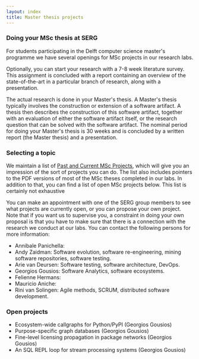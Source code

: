 ```yaml
---
layout: index
title: Master thesis projects
---
```


### Doing your MSc thesis at SERG

For students participating in the Delft computer science master's programme we have several openings for MSc projects in our research labs.

Optionally, you can start your research with a 7-8 week literature survey. This assignment is concluded with a report containing an overview of the state-of-the-art in a particular branch of research, along with a presentation.

The actual research is done in your Master's thesis. A Master's thesis typically involves the construction or extension of a software artifact. A thesis then describes the construction of this software artifact, together with an evaluation of either the software artifact itself, or the research question that can be solved with the software artifact. The nominal period for doing your Master's thesis is 30 weeks and is concluded by a written report (the Master thesis) and a presentation.

### Selecting a topic

We maintain a list of [Past and Current MSc Projects](msc-theses.html), which will give you an impression of the sort of projects you can do. The list also includes pointers to the PDF versions of most of the MSc theses completed in our labs. In addition to that, you can find a list of open MSc projects
below. This list is certainly not exhaustive

You can make an appointment with one of the SERG group members to see what projects are currently open, or you can propose your own project. Note that if you want us to supervise you, a constraint in doing your own proposal is that you have to make sure that there is a connection with the research we conduct at our labs. You can contact the following persons for more information:

* Annibale Panichella:
* Andy Zaidman: Software evolution, software re-engineering, mining software repositories, software testing.
* Arie van Deursen: Software testing, software architecture, DevOps.
* Georgios Gousios: Software Analytics, software ecosystems.
* Felienne Hermans:
* Mauricio Aniche:
* Rini van Solingen: Agile methods, SCRUM, distributed software development.

### Open projects

* Ecosystem-wide callgraphs for Python/PyPI (Georgios Gousios)
* Purpose-specific graph databases (Georgios Gousios)
* Fine-level licensing propagation in package networks (Georgios Gousios)
* An SQL REPL loop for stream processing systems (Georgios Gousios)
